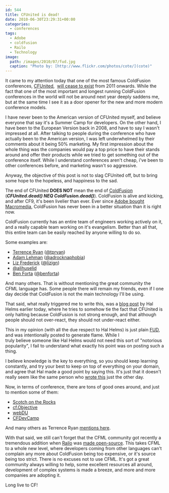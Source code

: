 ```yaml
---
id: 544
title: CFUnited is dead!
date: 2010-06-30T23:29:31+00:00
categories:
  - conferences
tags:
  - Adobe
  - coldfusion
  - Railo
  - Technology
image: 
  path: /images/2010/07/fud.jpg
  caption: "Photo by: [http://www.flickr.com/photos/cote/](cote)"
---
```

It came to my attention today that one of the most famous ColdFusion conferences, <a title="CFUnited" href="http://cfunited.com/2010/" target="_blank">CFUnited</a>,  <a title="CFUnited is dead!" href="http://cfunited.com/blog/index.cfm/2010/6/30/Farewell-to-CFUnited-Early-Bird-Extended" target="_blank">will cease to exist</a> from 2011 onwards. While the fact that one of the most important and longest running ColdFusion conferences in the world will not be around next year deeply saddens me, but at the same time I see it as a door opener for the new and more modern conference models.

I have never been to the American version of CFUnited myself, and believe everyone that say it's a Summer Camp for developers. On the other hand, I have been to the European Version back in 2008, and have to say I wasn't impressed at all. After talking to people during the conference who have actually been to the American version, I was left underwhelmed by their comments about it being 50% marketing. My first impression about the whole thing was the companies would pay a top price to have their stands around and offer their products while we tried to get something out of the conference itself. While I understand conferences aren't cheap, i've been to other conferences before, and marketing wasn't so aggressive.

Anyway, the objective of this post is not to slag CFUnited off, but to bring some hope to the hopeless, and happiness to the sad.

The end of CFUnited **DOES NOT** mean the end of <a title="Try ColdFusion 9" href="https://www.adobe.com/cfusion/tdrc/index.cfm?product=coldfusion" target="_blank">ColdFusion</a> (_**CFUnited.dead() NEQ ColdFusion.dead()**_). ColdFusion is alive and kicking, and after CF9, it's been livelier than ever. Ever since <a title="Adobe to acquire Macromedia" href="http://www.adobe.com/aboutadobe/invrelations/adobeandmacromedia.html" target="_blank">Adobe bought Macromedia</a>, ColdFusion has never been in a better situation than it is right now.

ColdFusion currently has an entire team of engineers working actively on it, and a really capable team working on it's evangelism. Better than all that, this entire team can be easily reached by anyone willing to do so.

Some examples are:

  * <a title="Terrence Ryan" href="http://www.terrenceryan.com" target="_blank">Terrence Ryan</a> (<a title="Terrence Ryan's twitter" href="http://twitter.com/tpryan" target="_blank">@tpryan</a>)
  * <a title="Adam Lehman" href="http://www.adrocknaphobia.com" target="_blank" class="broken_link">Adam Lehman</a> ([@adrocknaphobia](http://twitter.com/adrocknaphobia "Adam Lehman's twitter"))
  * <a title="Liz Frederick" href="http://lizfrederick.blogspot.com/" target="_blank">Liz Frederick</a> (<a title="Liz's twitter" href="http://twitter.com/lizign" target="_blank">@lizign</a>)
  * [@alihuselid](http://twitter.com/alihuselid "alihuselid's twitter")
  * <a title="Ben Forta" href="http://www.forta.com" target="_blank">Ben Forta</a> (<a title="Ben Forta's twitter" href="http://twitter.com/benforta" target="_blank">@benforta</a>)

And many others. That is without mentioning the great community the CFML language has. Some people there will remain my friends, even if I one day decide that ColdFusion is not the main technology I'll be using.

That said, what really triggered me to write this, was a <a title="Hal Helms - Whence ColdFusion" href="http://www.halhelms.com/blog/index.cfm/2010/6/30/Whence-ColdFusion" target="_blank" class="broken_link">blog post</a> by Hal Helms earlier today, where he tries to somehow tie the fact that CFUnited is only halting because ColdFusion is not strong enough, and that although people should not over-react, they should not under-react either.

This in my opinion (with all the due respect to Hal Helms) is just plain <a title="FUD" href="http://en.wikipedia.org/wiki/Fear,_uncertainty_and_doubt" target="_blank">FUD</a>, and was intentionally posted to generate flame. While I truly believe someone like Hal Helms would not need this sort of "notorious popularity", I fail to understand what exactly his point was on posting such a thing.

I believe knowledge is the key to everything, so you should keep learning constantly, and try your best to keep on top of everything on your domain, and agree that Hal made a good point by saying this. It's just that it doesn't really seem like the same person who <a title="Hal moving to Rails" href="http://www.halhelms.com/blog/index.cfm/2009/11/16/Why-Im-Moving-to-Ruby-On-Rails" target="_blank" class="broken_link">wrote this</a> just the other day.

Now, in terms of conference, there are tons of good ones around, and just to mention some of them:

  * <a title="Scotch on the Rocks" href="http://www.scotch-on-the-rocks.co.uk/" target="_blank">Scotch on the Rocks</a>
  * <a title="cf.Objective" href="http://www.cfobjective.com/" target="_blank">cf.Objective</a>
  * <a title="webDU" href="http://www.webdu.com.au/" target="_blank">webDU</a>
  * <a title="CFDevCamp" href="http://www.cfdevcamp.org/" target="_blank">CFDevCamp</a>

And many others as Terrence Ryan <a title="Terrence Ryan on conferences" href="http://terrenceryan.com/blog/post.cfm/bye-cfunited-hello-community" target="_blank">mentions here</a>.

With that said, we still can't forget that the CFML community got recently a tremendous addition when <a title="Railo" href="http://www.getrailo.com/" target="_blank">Railo</a> was <a title="Railo is open-source" href="https://www.placona.co.uk/the-day-finally-came/" target="_blank">made open-source</a>. This takes CFML to a whole new level, where developers coming from other languages can't complain any more about ColdFusion being too expensive, or it's source being too strict. There is no excuses not to use CFML. It's got a great community always willing to help, some excellent resources all around, development of complex systems is made a breeze, and more and more companies are adopting it.

Long live to CF!
